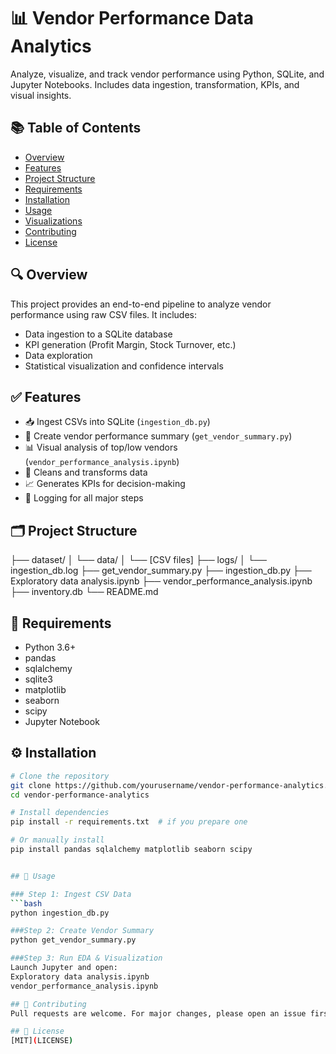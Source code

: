 # 📊 Vendor Performance Data Analytics
Analyze, visualize, and track vendor performance using Python, SQLite, and Jupyter Notebooks. Includes data ingestion, transformation, KPIs, and visual insights.

## 📚 Table of Contents
- [Overview](#overview)
- [Features](#features)
- [Project Structure](#project-structure)
- [Requirements](#requirements)
- [Installation](#installation)
- [Usage](#usage)
- [Visualizations](#visualizations)
- [Contributing](#contributing)
- [License](#license)

## 🔍 Overview
This project provides an end-to-end pipeline to analyze vendor performance using raw CSV files. It includes:
- Data ingestion to a SQLite database
- KPI generation (Profit Margin, Stock Turnover, etc.)
- Data exploration
- Statistical visualization and confidence intervals

## ✅ Features
- 📥 Ingest CSVs into SQLite (`ingestion_db.py`)
- 🧮 Create vendor performance summary (`get_vendor_summary.py`)
- 📊 Visual analysis of top/low vendors (`vendor_performance_analysis.ipynb`)
- 🧼 Cleans and transforms data
- 📈 Generates KPIs for decision-making
- 🧾 Logging for all major steps

## 🗂 Project Structure
├── dataset/
│   └── data/
│       └── [CSV files]
├── logs/
│   └── ingestion_db.log
├── get_vendor_summary.py
├── ingestion_db.py
├── Exploratory data analysis.ipynb
├── vendor_performance_analysis.ipynb
├── inventory.db
└── README.md

## 🧪 Requirements
- Python 3.6+
- pandas
- sqlalchemy
- sqlite3
- matplotlib
- seaborn
- scipy
- Jupyter Notebook

## ⚙️ Installation
```bash
# Clone the repository
git clone https://github.com/yourusername/vendor-performance-analytics.git
cd vendor-performance-analytics

# Install dependencies
pip install -r requirements.txt  # if you prepare one

# Or manually install
pip install pandas sqlalchemy matplotlib seaborn scipy


## 🚀 Usage

### Step 1: Ingest CSV Data
```bash
python ingestion_db.py

###Step 2: Create Vendor Summary
python get_vendor_summary.py

###Step 3: Run EDA & Visualization
Launch Jupyter and open:
Exploratory data analysis.ipynb
vendor_performance_analysis.ipynb

## 🤝 Contributing
Pull requests are welcome. For major changes, please open an issue first to discuss what you would like to change.

## 📄 License
[MIT](LICENSE)




















